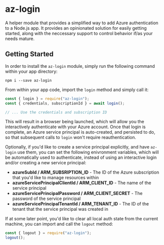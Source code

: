 # az-login

A helper module that provides a simplified way to add Azure authentication to a Node.js app. It provides an opinionated solution for easily getting started, along with the neccessary support to control behavior if/as your needs mature.

## Getting Started

In order to install the `az-login` module, simply run the following command within your app directory:

```shell
npm i --save az-login
```

From within your app code, import the `login` method and simply call it:

```javascript
const { login } = require("az-login");
const { credentials, subscriptionId } = await login();

// ... Use the credentials and subscription ID
```

This will result in a browser being launched, which will allow you the interactively authenticate with your Azure account. Once that login is complete, an Azure service principal is auto-created, and persisted to do, so that subsequent calls to `login` won't require reauthentication.

Optionally, if you'd like to create a service principal explicitly, and have `az-login` use them, you can set the following enivronment variables, which will be automatically used to authenticate, instead of using an interactive login and/or creating a new service principal:

* **azureSubId / ARM_SUBSRIPTION_ID** - The ID of the Azure subscription that you'd like to manage resources within
* **azureServicePrincipalClientId / ARM_CLIENT_ID** - The name of the service principal
* **azureServicePrincipalPassword / ARM_CLIENT_SECRET** - The password of the service principal
* **azureServicePrincipalTenantId / ARM_TENANT_ID** - The ID of the tenant that the service principal was created in

If at some later point, you'd like to clear all local auth state from the current machine, you can import and call the `logout` method:

```javascript
const { logout } = require("az-login");
logout();
```
